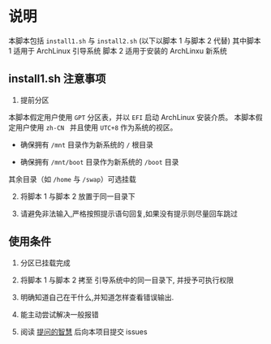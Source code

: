# 说明

本脚本包括 `install1.sh` 与 `install2.sh` (以下以脚本 1 与脚本 2 代替)
其中脚本 1 适用于 ArchLinux 引导系统
脚本 2 适用于安装的 ArchLinxu 新系统

## install1.sh 注意事项

1. 提前分区

本脚本假定用户使用 `GPT` 分区表，并以 `EFI` 启动 ArchLinux 安装介质。
本脚本假定用户使用 `zh-CN ` 并且使用 `UTC+8` 作为系统的视区。


- 确保拥有 `/mnt` 目录作为新系统的 `/` 根目录

- 确保拥有 `/mnt/boot` 目录作为新系统的 `/boot` 目录

其余目录（如 `/home` 与 `/swap`）可选挂载


2. 将脚本 1 与脚本 2 放置于同一目录下

3. 请避免非法输入,严格按照提示语句回复,如果没有提示则尽量回车跳过

## 使用条件

1. 分区已挂载完成

2. 将脚本 1 与脚本 2 拷至 引导系统中的同一目录下, 并授予可执行权限

3. 明确知道自己在干什么,并知道怎样查看错误输出.

4. 能主动尝试解决一般报错

5. 阅读 [提问的智慧](https://github.com/ryanhanwu/How-To-Ask-Questions-The-Smart-Way/blob/main/README-zh_CN.md) 后向本项目提交 issues
